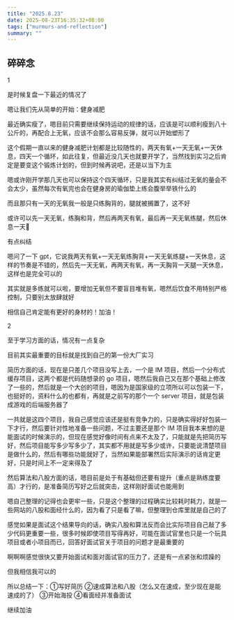 ```yaml
---
title: "2025.8.23"
date: 2025-08-23T16:35:32+08:00
tags: ["murmurs-and-reflection"]
summary: ""
---
```

## 碎碎念
1

是时候复盘一下最近的情况了

嗯让我们先从简单的开始：健身减肥

最近确实瘦了，嗯目前只需要继续保持运动的规律的话，应该是可以顺利瘦到八十公斤的，再配合上无氧，应该不会那么容易反弹，就可以开始塑形了

这个假期一直以来的健身减肥计划都是比较随性的，两天有氧+一天无氧+一天休息，四天一个循环，如此往复，但最近没几天也就要开学了，当然找到实习之后肯定是要变这个锻炼计划的，但到时候再说吧，还是以当下为主

嗯或许刚开学那几天也可以保持这个四天循环，只是我其实有纠结过无氧的量会不会太少，虽然每次有氧完也会在健身房的瑜伽垫上练会腹举举铁什么的

而且那只有一天的无氧我一般是只练胸背的，腿就被搁置了，这不好

或许可以先一天无氧，练胸和背，然后再两天有氧，最后再一天无氧练腿，然后休息一天🤔

有点纠结

嗯问了一下 gpt，它说我两天有氧+一天无氧练胸背+一天无氧练腿+一天休息，这样的节奏是不错的，然后先一天无氧，再两天有氧，再一天胸背一天腿一天休息，这样也是完全可以的

其实就是多练就可以啦，要增加无氧但不要盲目堆有氧，嗯然后饮食不用特别严格控制，只要别太放肆就好

相信自己肯定能有更好的身材的！加油！

2

至于学习方面的话，情况有一点复杂

目前其实最重要的目标就是找到自己的第一份大厂实习

简历方面的话，现在是只差几个项目没写上去，一个是 IM 项目，然后一个分布式缓存项目，这两个都是代码随想录的 go 项目，嗯然后我自己又在那个基础上修改了一些的，然后就是一个大创的项目，嗯因为是国家级的立项所以可以包装一下，也挺好的，资料什么的也都有，再就是之前写的那个一个 server 项目，就是包装成游戏的后端服务器了

一共就是这四个项目，我自己感觉应该还是挺有竞争力的，只是确实得好好包装一下才行，然后要针对性地准备一些问题，不过主要还是那个 IM 项目我本来想的是能面试的时候演示的，但现在感觉好像时间有点来不太及了，只能就是先把简历写好，然后项目能写多少写多少了，其实都不用就是写多少或许，只要能说清楚项目是做什么的，然后有哪些功能就好了，当然如果能部署然后实际演示的话肯定更好，只是时间上不一定来得及了

然后算法和八股方面的话，嗯目前是处于有基础但还要有提升（重点是熟练度要高）才行的，是准备简历写好之后就突击，这样刚好面试也能用到

嗯自己整理的记得也会更牢一些，只是这个整理的过程确实比较耗时耗力，就是一些网站的八股和面经什么的，因为看了只是看了嘛，但整理到仓库里就是自己的了

感觉如果是面试这个结果导向的话，确实八股和算法反而会比实际项目自己敲了多少代码更重要一些，很多时候即使项目写得再好，可能在面试官里也只是一个玩具项目或者小项目而已，回答好面试官关于项目的问题才是最重要的

啊啊啊感觉很快又要开始面试和面对面试官的压力了，还是有一点紧张和烦躁的

但我相信我可以的

所以总结一下：①写好简历 ②速成算法和八股（怎么又在速成，至少现在是能速成的了） ③开始海投 ④看面经并准备面试

继续加油